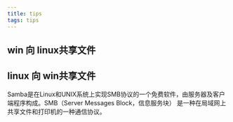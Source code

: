 ```yaml
---
title: tips
tags: tips
---
```

## win 向 linux共享文件
## linux 向 win共享文件
Samba是在Linux和UNIX系统上实现SMB协议的一个免费软件，由服务器及客户端程序构成。SMB（Server Messages Block，信息服务块）
是一种在局域网上共享文件和打印机的一种通信协议。


